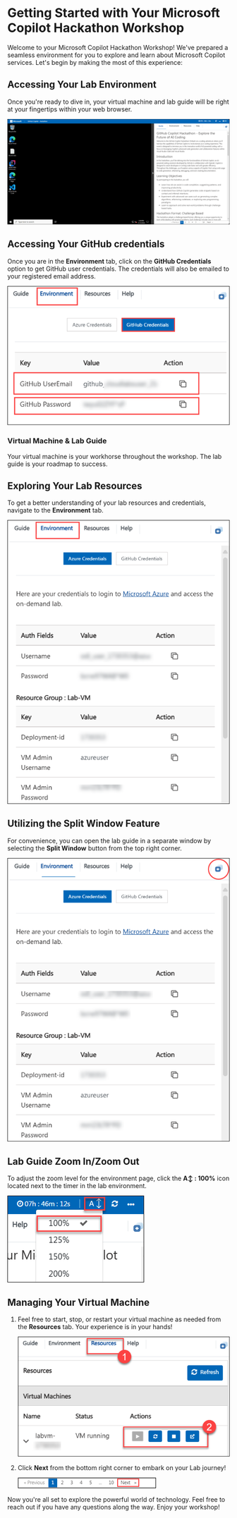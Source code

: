 # Getting Started with Your Microsoft Copilot Hackathon Workshop

Welcome to your Microsoft Copilot Hackathon Workshop! We've prepared a seamless environment for you to explore and learn about Microsoft Copilot services. Let's begin by making the most of this experience:

## Accessing Your Lab Environment

Once you're ready to dive in, your virtual machine and lab guide will be right at your fingertips within your web browser.

![](../../media/new-github-copilot-hack-01.png)

## Accessing Your GitHub credentials

Once you are in the **Environment** tab, click on the **GitHub Credentials** option to get GitHub user credentials. The credentials will also be emailed to your registered email address.

![](../../media/git-01.png)

### Virtual Machine & Lab Guide

Your virtual machine is your workhorse throughout the workshop. The lab guide is your roadmap to success.

## Exploring Your Lab Resources

To get a better understanding of your lab resources and credentials, navigate to the **Environment** tab.

![](../../media/git-02-2.png)

## Utilizing the Split Window Feature

For convenience, you can open the lab guide in a separate window by selecting the **Split Window** button from the top right corner.

![](../../media/git-03.png)

## Lab Guide Zoom In/Zoom Out
 
To adjust the zoom level for the environment page, click the **A↕ : 100%** icon located next to the timer in the lab environment.

![](../../media/git-04.png)

## Managing Your Virtual Machine

1. Feel free to start, stop, or restart your virtual machine as needed from the **Resources** tab. Your experience is in your hands!

    ![](../../media/git-05.png)

1. Click **Next** from the bottom right corner to embark on your Lab journey!

    ![](../../media/github-hack-getting-6.png)

Now you're all set to explore the powerful world of technology. Feel free to reach out if you have any questions along the way. Enjoy your workshop!